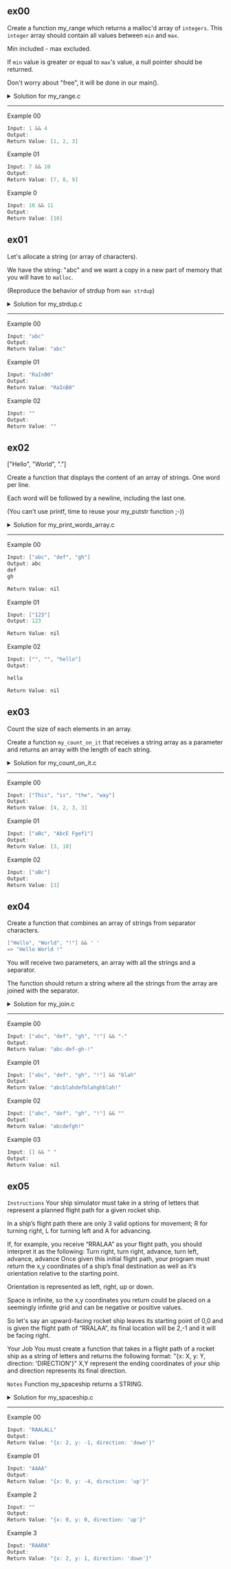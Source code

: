 ## ex00

Create a function my_range which returns a malloc'd array of `integers`. This `integer` array should contain all values between `min` and `max`.

Min included - max excluded.

If `min` value is greater or equal to `max`'s value, a null pointer should be returned.

Don't worry about "free", it will be done in our main().

<details>
  <summary>Solution for my_range.c</summary>

```c
#include <stdlib.h>

// Function to create an array of integers between min (inclusive) and max (exclusive)
int* my_range(int min, int max) {
    if (min >= max) {
        return NULL;  // Return null if min is greater than or equal to max
    }

    int size = max - min;
    int* array = (int*)malloc(size * sizeof(int));  // Allocate memory for the array

    if (array != NULL) {
        for (int i = 0; i < size; i++) {
            array[i] = min + i;  // Populate the array with values from min to max - 1
        }
    }

    return array;
}

// Example usage
int main() {
    int* range = my_range(5, 10);  // Get array with values from 5 to 9
    if (range != NULL) {
        for (int i = 0; i < 5; i++) {
            printf("%d ", range[i]);  // Print the values in the range
        }
        free(range);  // Free the allocated memory
    }

    return 0;
}
```

</details>

---

Example 00

```c
Input: 1 && 4
Output:
Return Value: [1, 2, 3]
```

Example 01

```c
Input: 7 && 10
Output:
Return Value: [7, 8, 9]
```

Example 0

```c
Input: 10 && 11
Output:
Return Value: [10]
```

## ex01

Let's allocate a string (or array of characters).

We have the string: "abc" and we want a copy in a new part of memory that you will have to `malloc`.

(Reproduce the behavior of strdup from `man strdup`)

<details>
  <summary>Solution for my_strdup.c</summary>

```c
#include <stdio.h>
#include <stdlib.h>
#include <string.h>

// Replicates the behavior of the strdup function.
// Creates a copy of the input string in a new memory location.
// Returns a pointer to the new copied string.
char* my_strdup(char* str) {
    if (str == NULL) {
        return NULL;  // Return null if the input string is null
    }

    // Allocate memory for the new string, including space for the null terminator
    char* new_str = (char*)malloc(strlen(str) + 1);

    if (new_str != NULL) {
        strcpy(new_str, str);  // Copy the input string to the new memory location
    }

    return new_str;
}

int main() {
    char* original_str = "abc";
    char* copied_str = my_strdup(original_str);

    if (copied_str != NULL) {
        printf("Original String: %s\n", original_str);
        printf("Copied String: %s\n", copied_str);
        free(copied_str);  // Free the allocated memory
    } else {
        printf("Memory allocation failed.\n");
    }

    return 0;
}

```

</details>

---

Example 00

```c
Input: "abc"
Output:
Return Value: "abc"
```

Example 01

```c
Input: "RaInB0"
Output:
Return Value: "RaInB0"
```

Example 02

```c
Input: ""
Output:
Return Value: ""
```

## ex02

["Hello", "World", "."]

Create a function that displays the content of an array of strings.
One word per line.

Each word will be followed by a newline, including the last one.

(You can't use printf, time to reuse your my_putstr function ;-))

<details>
  <summary>Solution for my_print_words_array.c</summary>

```c
#include <unistd.h>

#ifndef STRUCT_STRING_ARRAY
#define STRUCT_STRING_ARRAY
typedef struct s_string_array
{
    int size;
    char** array;
} string_array;
#endif

// Function to print a string using the write system call
void my_putstr(char* str) {
    while (*str != '\0') {
        write(1, str, 1);
        str++;
    }
}

// Function to print the content of an array of strings
void my_print_words_array(string_array* arr) {
    for (int i = 0; i < arr->size; i++) {
        my_putstr(arr->array[i]);  // Print each word followed by a newline
        my_putstr("\n");
    }
}

int main() {
    string_array arr = {
        .size = 3,
        .array = {"Hello", "World", "."}
    };

    my_print_words_array(&arr);

    return 0;
}

```

</details>

---

Example 00

```c
Input: ["abc", "def", "gh"]
Output: abc
def
gh

Return Value: nil
```

Example 01

```c
Input: ["123"]
Output: 123

Return Value: nil
```

Example 02

```c
Input: ["", "", "hello"]
Output:

hello

Return Value: nil
```

## ex03

Count the size of each elements in an array.

Create a function `my_count_on_it` that receives a string array as a parameter and returns an array with the length of each string.

<details>
  <summary>Solution for my_count_on_it.c</summary>

```c
#include <stdlib.h>  // Include necessary headers

#ifndef STRUCT_STRING_ARRAY
#define STRUCT_STRING_ARRAY
typedef struct s_string_array
{
    int size;
    char** array;
} string_array;
#endif

#ifndef STRUCT_INTEGER_ARRAY
#define STRUCT_INTEGER_ARRAY
typedef struct s_integer_array
{
    int size;
    int* array;
} integer_array;
#endif

// Function to count the length of each string in the string array
integer_array* my_count_on_it(string_array* arr) {
    if (arr == NULL) {
        return NULL;  // Return NULL if input array is NULL
    }

    // Allocate memory for the result array
    integer_array* result = (integer_array*)malloc(sizeof(integer_array));
    if (result == NULL) {
        return NULL;  // Memory allocation failed
    }

    // Set the size of the result array
    result->size = arr->size;

    // Allocate memory for the result array's integer values
    result->array = (int*)malloc(arr->size * sizeof(int));
    if (result->array == NULL) {
        free(result);  // Free memory if array allocation failed
        return NULL;
    }

    // Loop through each string in the input array and calculate its length
    for (int i = 0; i < arr->size; i++) {
        int length = 0;
        while (arr->array[i][length] != '\0') {
            length++;
        }
        result->array[i] = length;  // Store the length in the result array
    }

    return result;  // Return the integer_array containing lengths
}

int main() {
    // Create a string_array example
    string_array arr = {
        .size = 3,
        .array = {"Hello", "World", "."}
    };

    // Use the my_count_on_it function to get lengths of strings
    integer_array* lengths = my_count_on_it(&arr);
    if (lengths != NULL) {
        // Print the lengths of each string
        for (int i = 0; i < lengths->size; i++) {
            printf("%d\n", lengths->array[i]);
        }
        free(lengths->array);  // Free memory for the integer array
        free(lengths);  // Free memory for the integer_array
    }

    return 0;  // Return 0 to indicate successful execution
}

```

</details>

---

Example 00

```c
Input: ["This", "is", "the", "way"]
Output:
Return Value: [4, 2, 3, 3]
```

Example 01

```c
Input: ["aBc", "AbcE Fgef1"]
Output:
Return Value: [3, 10]
```

Example 02

```c
Input: ["aBc"]
Output:
Return Value: [3]
```

## ex04

Create a function that combines an array of strings from separator characters.

```c
["Hello", "World", "!"] && ' '
=> "Hello World !"
```

You will receive two parameters, an array with all the strings and a separator.

The function should return a string where all the strings from the array are joined with the separator.

<details>
  <summary>Solution for my_join.c</summary>

```c
#include <stdio.h>
#include <stdlib.h>
#include <string.h>

#ifndef STRUCT_STRING_ARRAY
#define STRUCT_STRING_ARRAY
typedef struct s_string_array
{
    int size;
    char** array;
} string_array;
#endif

// Function to join strings in a string array with a separator
char* my_join(string_array* arr, char* separator) {
    if (arr == NULL || arr->array == NULL || separator == NULL) {
        return NULL;  // Return NULL if any input is invalid
    }

    int total_length = 0;

    // Calculate the total length required for the joined string
    for (int i = 0; i < arr->size; i++) {
        total_length += strlen(arr->array[i]);
    }

    // Account for separator lengths and null terminator
    total_length += (arr->size - 1) * strlen(separator) + 1;

    // Allocate memory for the result string
    char* result = (char*)malloc(total_length * sizeof(char));
    if (result == NULL) {
        return NULL;  // Memory allocation failed
    }

    // Initialize the result string
    result[0] = '\0';

    // Append each string with separator to the result
    for (int i = 0; i < arr->size; i++) {
        strcat(result, arr->array[i]);
        if (i < arr->size - 1) {
            strcat(result, separator);
        }
    }

    return result;  // Return the joined string
}

int main() {
    // Create a string_array example
    string_array arr = {
        .size = 3,
        .array = {"Hello", "World", "!"}
    };

    // Separator
    char separator[] = " ";

    // Use the my_join function to join strings
    char* joined = my_join(&arr, separator);
    if (joined != NULL) {
        printf("%s\n", joined);  // Print the joined string
        free(joined);  // Free memory for the joined string
    }

    return 0;  // Return 0 to indicate successful execution
}

```

</details>

---

Example 00

```c
Input: ["abc", "def", "gh", "!"] && "-"
Output:
Return Value: "abc-def-gh-!"
```

Example 01

```c
Input: ["abc", "def", "gh", "!"] && "blah"
Output:
Return Value: "abcblahdefblahghblah!"
```

Example 02

```c
Input: ["abc", "def", "gh", "!"] && ""
Output:
Return Value: "abcdefgh!"
```

Example 03

```c
Input: [] && " "
Output:
Return Value: nil
```

## ex05

`Instructions`
Your ship simulator must take in a string of letters that represent a planned flight path for a given rocket ship.

In a ship’s flight path there are only 3 valid options for movement; R for turning right, L for turning left and A for advancing.

If, for example, you receive “RRALAA” as your flight path, you should interpret it as the following:
Turn right, turn right, advance, turn left, advance, advance
Once given this initial flight path, your program must return the x,y coordinates of a ship’s final destination as well as it’s orientation relative to the starting point.

Orientation is represented as left, right, up or down.

Space is infinite, so the x,y coordinates you return could be placed on a seemingly infinite grid and can be negative or positive values.

So let's say an upward-facing rocket ship leaves its starting point of 0,0 and is given the flight path of “RRALAA”, its final location will be 2,-1 and it will be facing right.

Your Job
You must create a function that takes in a flight path of a rocket ship as a string of letters and returns the following format:
"{x: X, y: Y, direction: 'DIRECTION'}"
X,Y represent the ending coordinates of your ship and direction represents its final direction.

`Notes`
Function my_spaceship returns a STRING.

<details>
  <summary>Solution for my_spaceship.c</summary>

```c
#include <stdio.h>
#include <stdlib.h>
#include <string.h>

// Define a structure to represent spaceship coordinates and direction
typedef struct {
    int x;
    int y;
    const char *direction;
} Spaceship;

// Function to simulate spaceship movement and orientation
Spaceship* my_spaceship(const char* flight_path) {
    int x = 0;
    int y = 0;
    const char* direction = "up";

    // Iterate through the flight path string
    for (int i = 0; flight_path[i]; i++) {
        switch (flight_path[i]) {
            case 'R':
                if (strcmp(direction, "up") == 0) direction = "right";
                else if (strcmp(direction, "right") == 0) direction = "down";
                else if (strcmp(direction, "down") == 0) direction = "left";
                else if (strcmp(direction, "left") == 0) direction = "up";
                break;
            case 'L':
                if (strcmp(direction, "up") == 0) direction = "left";
                else if (strcmp(direction, "right") == 0) direction = "up";
                else if (strcmp(direction, "down") == 0) direction = "right";
                else if (strcmp(direction, "left") == 0) direction = "down";
                break;
            case 'A':
                if (strcmp(direction, "up") == 0) y--;
                else if (strcmp(direction, "right") == 0) x++;
                else if (strcmp(direction, "down") == 0) y++;
                else if (strcmp(direction, "left") == 0) x--;
                break;
        }
    }

    // Allocate memory for the result and populate it
    Spaceship* result = (Spaceship*)malloc(sizeof(Spaceship));
    result->x = x;
    result->y = y;
    result->direction = direction;

    return result;
}

// Example usage
int main() {
    const char* input = "RAALALL";
    Spaceship* result = my_spaceship(input);

    // Print the result
    printf("{x: %d, y: %d, direction: '%s'}\n", result->x, result->y, result->direction);

    // Free allocated memory
    free(result);

    return 0;
}

```

</details>

---

Example 00

```c
Input: "RAALALL"
Output:
Return Value: "{x: 2, y: -1, direction: 'down'}"
```

Example 01

```c
Input: "AAAA"
Output:
Return Value: "{x: 0, y: -4, direction: 'up'}"
```

Example 2

```c
Input: ""
Output:
Return Value: "{x: 0, y: 0, direction: 'up'}"
```

Example 3

```c
Input: "RAARA"
Output:
Return Value: "{x: 2, y: 1, direction: 'down'}"
```
